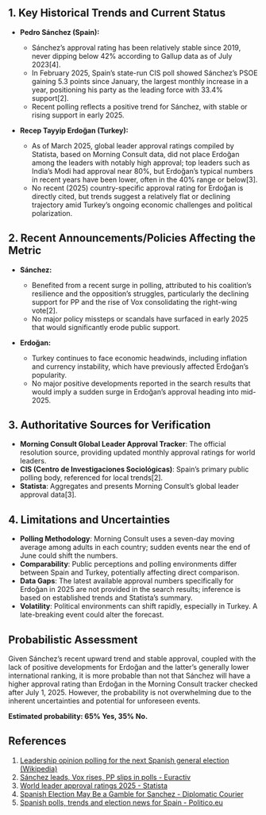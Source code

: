 ## 1. Key Historical Trends and Current Status

- **Pedro Sánchez (Spain):**
  - Sánchez’s approval rating has been relatively stable since 2019, never dipping below 42% according to Gallup data as of July 2023[4].
  - In February 2025, Spain’s state-run CIS poll showed Sánchez’s PSOE gaining 5.3 points since January, the largest monthly increase in a year, positioning his party as the leading force with 33.4% support[2].
  - Recent polling reflects a positive trend for Sánchez, with stable or rising support in early 2025.

- **Recep Tayyip Erdoğan (Turkey):**
  - As of March 2025, global leader approval ratings compiled by Statista, based on Morning Consult data, did not place Erdoğan among the leaders with notably high approval; top leaders such as India’s Modi had approval near 80%, but Erdoğan’s typical numbers in recent years have been lower, often in the 40% range or below[3].
  - No recent (2025) country-specific approval rating for Erdoğan is directly cited, but trends suggest a relatively flat or declining trajectory amid Turkey’s ongoing economic challenges and political polarization.

## 2. Recent Announcements/Policies Affecting the Metric

- **Sánchez:** 
  - Benefited from a recent surge in polling, attributed to his coalition’s resilience and the opposition’s struggles, particularly the declining support for PP and the rise of Vox consolidating the right-wing vote[2].
  - No major policy missteps or scandals have surfaced in early 2025 that would significantly erode public support.

- **Erdoğan:**
  - Turkey continues to face economic headwinds, including inflation and currency instability, which have previously affected Erdoğan’s popularity.
  - No major positive developments reported in the search results that would imply a sudden surge in Erdoğan’s approval heading into mid-2025.

## 3. Authoritative Sources for Verification

- **Morning Consult Global Leader Approval Tracker**: The official resolution source, providing updated monthly approval ratings for world leaders.
- **CIS (Centro de Investigaciones Sociológicas)**: Spain’s primary public polling body, referenced for local trends[2].
- **Statista**: Aggregates and presents Morning Consult’s global leader approval data[3].

## 4. Limitations and Uncertainties

- **Polling Methodology**: Morning Consult uses a seven-day moving average among adults in each country; sudden events near the end of June could shift the numbers.
- **Comparability**: Public perceptions and polling environments differ between Spain and Turkey, potentially affecting direct comparison.
- **Data Gaps**: The latest available approval numbers specifically for Erdoğan in 2025 are not provided in the search results; inference is based on established trends and Statista’s summary.
- **Volatility**: Political environments can shift rapidly, especially in Turkey. A late-breaking event could alter the forecast.

## Probabilistic Assessment

Given Sánchez’s recent upward trend and stable approval, coupled with the lack of positive developments for Erdoğan and the latter’s generally lower international ranking, it is more probable than not that Sánchez will have a higher approval rating than Erdoğan in the Morning Consult tracker checked after July 1, 2025. However, the probability is not overwhelming due to the inherent uncertainties and potential for unforeseen events.

**Estimated probability: 65% Yes, 35% No.**

## References

1. [Leadership opinion polling for the next Spanish general election (Wikipedia)](https://en.wikipedia.org/wiki/Leadership_opinion_polling_for_the_next_Spanish_general_election)
2. [Sánchez leads, Vox rises, PP slips in polls - Euractiv](https://www.euractiv.com/section/politics/news/sanchez-leads-vox-rises-pp-slips-in-polls/)
3. [World leader approval ratings 2025 - Statista](https://www.statista.com/statistics/1456852/world-leader-approval-ratings/)
4. [Spanish Election May Be a Gamble for Sanchez - Diplomatic Courier](https://www.diplomaticourier.com/posts/spanish-election-may-be-a-gamble-for-sanchez)
5. [Spanish polls, trends and election news for Spain - Politico.eu](https://www.politico.eu/europe-poll-of-polls/spain/)